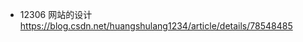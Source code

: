 * 12306 网站的设计 https://blog.csdn.net/huangshulang1234/article/details/78548485
<!--stackedit_data:
eyJoaXN0b3J5IjpbLTU3NzE5NTk5NV19
-->